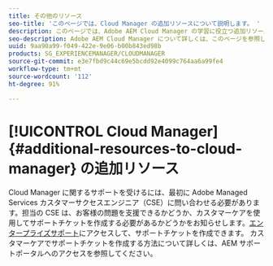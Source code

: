 ```yaml
---
title: その他のリソース
seo-title: 'このページでは、Cloud Manager の追加リソースについて説明します。 '
description: このページでは、Adobe AEM Cloud Manager の学習に役立つ追加リソースを紹介します。
seo-description: Adobe AEM Cloud Manager について詳しくは、このページを参照してください。
uuid: 9aa90a99-f049-422e-9e06-b00b843ed98b
products: SG_EXPERIENCEMANAGER/CLOUDMANAGER
source-git-commit: e3e7fbd9c44c69e5bcdd92e4099c764aa6a99fe4
workflow-type: tm+mt
source-wordcount: '112'
ht-degree: 91%

---
```



# [!UICONTROL Cloud Manager]{#additional-resources-to-cloud-manager} の追加リソース

Cloud Manager に関するサポートを受けるには、最初に Adobe Managed Services カスタマーサクセスエンジニア（CSE）に問い合わせる必要があります。担当の CSE は、お客様の問題を支援できるかどうか、カスタマーケアを使用してサポートチケットを作成する必要があるかどうかをお知らせします。[エンタープライズサポート](https://helpx.adobe.com/jp/contact/enterprise-support.ec.html)にアクセスして、サポートチケットを作成できます。 カスタマーケアでサポートチケットを作成する方法について詳しくは、AEM サポートポータルへのアクセスを参照してください。

